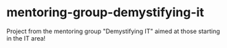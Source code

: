 # mentoring-group-demystifying-it
Project from the mentoring group "Demystifying IT" aimed at those starting in the IT area!
